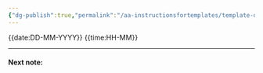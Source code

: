 ```yaml
---
{"dg-publish":true,"permalink":"/aa-instructionsfortemplates/template-diary-for-sharon/"}
---
```


{{date:DD-MM-YYYY}} {{time:HH-MM}}

___
#### Next note:


